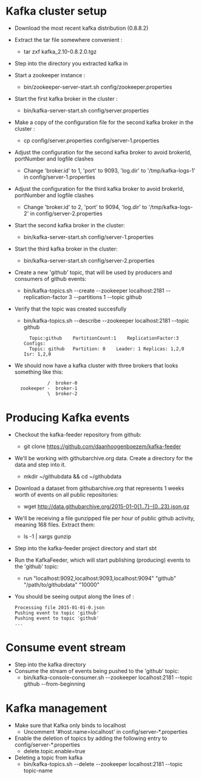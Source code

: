 # Kafka cluster setup
- Download the most recent kafka distribution (0.8.8.2)
- Extract the tar file somewhere convenient :
	- tar zxf kafka_2.10-0.8.2.0.tgz
- Step into the directory you extracted kafka in
- Start a zookeeper instance :
	- bin/zookeeper-server-start.sh config/zookeeper.properties
- Start the first kafka broker in the cluster :
	- bin/kafka-server-start.sh config/server.properties
- Make a copy of the configuration file for the second kafka broker in the cluster :
	- cp config/server.properties config/server-1.properties
- Adjust the configuration for the second kafka broker to avoid brokerId, portNumber and logfile clashes
	- Change 'broker.id' to 1, 'port' to 9093, 'log.dir' to '/tmp/kafka-logs-1' in config/server-1.properties
- Adjust the configuration for the third kafka broker to avoid brokerId, portNumber and logfile clashes
	- Change 'broker.id' to 2, 'port' to 9094, 'log.dir' to '/tmp/kafka-logs-2' in config/server-2.properties
- Start the second kafka broker in the cluster:
	- bin/kafka-server-start.sh config/server-1.properties
- Start the third kafka broker in the cluster:
	- bin/kafka-server-start.sh config/server-2.properties
- Create a new 'github' topic, that will be used by producers and consumers of github events:
	- bin/kafka-topics.sh --create --zookeeper localhost:2181 --replication-factor 3 --partitions 1 --topic github
- Verify that the topic was created succesfully
	- bin/kafka-topics.sh --describe --zookeeper localhost:2181 --topic github

        	Topic:github	PartitionCount:1	ReplicationFactor:3 Configs:
			Topic: github	Partition: 0	Leader: 1 Replicas: 1,2,0	Isr: 1,2,0

- We should now have a kafka cluster with three brokers that looks something like this:

                  /  broker-0
        zookeeper -  broker-1
                  \  broker-2


# Producing Kafka events
- Checkout the kafka-feeder repository from github:
	- git clone https://github.com/daanhoogenboezem/kafka-feeder
- We'll be working with githubarchive.org data. Create a directory for the data and step into it.
	- mkdir ~/githubdata && cd ~/githubdata
- Download a dataset from githubarchive.org that represents 1 weeks worth of events on all public repositories:
	- wget http://data.githubarchive.org/2015-01-0{1..7}-{0..23}.json.gz
- We'll be receiving a file gunzipped file per hour of public github activity, meaning 168 files. Extract them:
	- ls -1 | xargs gunzip
- Step into the kafka-feeder project directory and start sbt
- Run the KafkaFeeder, which will start publishing (producing) events to the 'github' topic:
	- run "localhost:9092,localhost:9093,localhost:9094" "github" "/path/to/githubdata" "10000"
- You should be seeing output along the lines of :

      Processing file 2015-01-01-0.json
      Pushing event to topic 'github'
      Pushing event to topic 'github'
      ...      

# Consume event stream
- Step into the kafka directory
- Consume the stream of events being pushed to the 'github' topic:
	- bin/kafka-console-consumer.sh --zookeeper localhost:2181 --topic github --from-beginning

# Kafka management
- Make sure that Kafka only binds to localhost
	- Uncomment '#host.name=localhost' in config/server-*.properties
- Enable the deletion of topics by adding the following entry to config/server-*.properties
	- delete.topic.enable=true
- Deleting a topic from kafka
	- bin/kafka-topics.sh --delete --zookeeper localhost:2181 --topic topic-name
